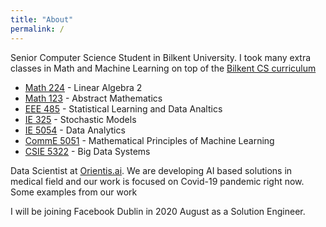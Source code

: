```yaml
---
title: "About"
permalink: /
---
```


<div id="aboutFont">
<p>
Senior Computer Science Student in Bilkent University. I took many extra classes in Math and Machine Learning on top of the <a href="https://catalog.bilkent.edu.tr/dep/d11.html" target="_blank">
Bilkent CS curriculum</a> 
<ul>
<li><a href="https://stars.bilkent.edu.tr/syllabus/view/MATH/224/CS_BS/" target="_blank">
Math 224</a> - Linear Algebra 2</li>
<li><a href="https://stars.bilkent.edu.tr/syllabus/view/MATH/123/" target="_blank">
Math 123</a> - Abstract Mathematics</li>
<li><a href="https://stars.bilkent.edu.tr/syllabus/view/EEE/485/" target="_blank">
EEE 485</a> - Statistical Learning and Data Analtics</li>
<li><a href="https://stars.bilkent.edu.tr/syllabus/view/IE/325/ME_MS/" target="_blank">
IE 325</a> - Stochastic Models</li>
<li><a href="https://nol.ntu.edu.tw/nol/coursesearch/print_table.php?course_id=546%20U4040&class=&dpt_code=5460&ser_no=62410&semester=107-2&lang=EN" target="_blank">
IE 5054</a> - Data Analytics</li>
<li><a href="https://nol.ntu.edu.tw/nol/coursesearch/print_table.php?course_id=942%20U0650&class=&dpt_code=9210&ser_no=87923&semester=107-2&lang=EN" target="_blank">
CommE 5051</a> - Mathematical Principles of Machine Learning</li>
<li><a href="https://nol.ntu.edu.tw/nol/coursesearch/print_table.php?course_id=922%20U4120&class=&dpt_code=9220&ser_no=26792&semester=107-2&lang=EN" target="_blank">
CSIE 5322</a> - Big Data Systems </li>
</ul>
</p>
<p>
Data Scientist at <a href="orientis.ai" target="_blank">Orientis.ai</a>. We are developing AI based solutions in medical field and our work is focused on Covid-19 pandemic right now.
Some examples from our work

I will be joining Facebook Dublin in 2020 August as a Solution Engineer.
</p>

</div>


